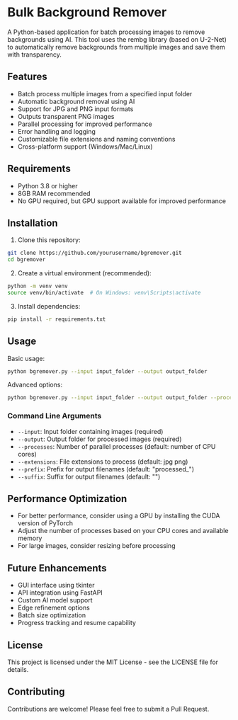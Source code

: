# Bulk Background Remover

A Python-based application for batch processing images to remove backgrounds using AI. This tool uses the rembg library (based on U-2-Net) to automatically remove backgrounds from multiple images and save them with transparency.

## Features

- Batch process multiple images from a specified input folder
- Automatic background removal using AI
- Support for JPG and PNG input formats
- Outputs transparent PNG images
- Parallel processing for improved performance
- Error handling and logging
- Customizable file extensions and naming conventions
- Cross-platform support (Windows/Mac/Linux)

## Requirements

- Python 3.8 or higher
- 8GB RAM recommended
- No GPU required, but GPU support available for improved performance

## Installation

1. Clone this repository:
```bash
git clone https://github.com/yourusername/bgremover.git
cd bgremover
```

2. Create a virtual environment (recommended):
```bash
python -m venv venv
source venv/bin/activate  # On Windows: venv\Scripts\activate
```

3. Install dependencies:
```bash
pip install -r requirements.txt
```

## Usage

Basic usage:
```bash
python bgremover.py --input input_folder --output output_folder
```

Advanced options:
```bash
python bgremover.py --input input_folder --output output_folder --processes 4 --extensions jpg png
```

### Command Line Arguments

- `--input`: Input folder containing images (required)
- `--output`: Output folder for processed images (required)
- `--processes`: Number of parallel processes (default: number of CPU cores)
- `--extensions`: File extensions to process (default: jpg png)
- `--prefix`: Prefix for output filenames (default: "processed_")
- `--suffix`: Suffix for output filenames (default: "")

## Performance Optimization

- For better performance, consider using a GPU by installing the CUDA version of PyTorch
- Adjust the number of processes based on your CPU cores and available memory
- For large images, consider resizing before processing

## Future Enhancements

- GUI interface using tkinter
- API integration using FastAPI
- Custom AI model support
- Edge refinement options
- Batch size optimization
- Progress tracking and resume capability

## License

This project is licensed under the MIT License - see the LICENSE file for details.

## Contributing

Contributions are welcome! Please feel free to submit a Pull Request. 